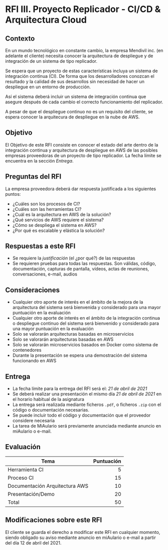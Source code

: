 # RFI III. Proyecto Replicador - CI/CD & Arquitectura Cloud

## Contexto

En un mundo tecnológico en constante cambio, la empresa Mendivil inc. (en adelante el cliente) necesita conocer la arquitectura de despliegue y de integración de un sistema de tipo replicador.

Se espera que un proyecto de estas características incluya un sistema de integración continua (CI). De forma que los desarrolladores conozcan el resultado y la calidad de sus desarrollos sin necesidad de hacer un despliegue en un entorno de producción.

Así el sistema deberá incluir un sistema de integración continua que asegure después de cada cambio el correcto funcionamiento del replicador.

A pesar de que el despliegue continuo no es un requisito del cliente, se espera conocer la arquitecura de despliegue en la nube de AWS.

## Objetivo

El Objetivo de este RFI consiste en conocer el estado del arte dentro de la integración continua y arquitectura de despliegue en AWS de las posibles empresas proveedoras de un proyecto de tipo replicador. La fecha límite
se encuentra en la sección *Entrega*.

## Preguntas del RFI

La empresa proveedora deberá dar respuesta justificada a los siguientes puntos:

* ¿Cuáles son los procesos de CI?
* ¿Cuáles son las herramientas CI?
* ¿Cuál es la arquitectura en AWS de la solución?
* ¿Qué servicios de AWS requiere el sistema?
* ¿Cómo se despliega el sistema en AWS?
* ¿Por qué es escalable y elástica la solución?

## Respuestas a este RFI

* Se requiere la *justificación* (el ¿por qué?) de las respuestas
* Se requieren pruebas para todas las respuestas. Son válidas, código, documentación, capturas de pantalla, vídeos, actas de reuniones, conversaciones, e-mail, audios

## Consideraciones

* Cualquier otro aporte de interés en el ámbito de la mejora de la arquitectura del sistema
será bienvenida y considerado para una mayor puntuación en la evaluación
* Cualquier otro aporte de interés en el ámbito de la integración continua o despliegue continuo del sistema
será bienvenido y considerado para una mayor puntuación en la evaluación
* Solo se valorarán arquitecturas basadas en microservicios
* Solo se valorarán arquitecturas basadas en AWS
* Solo se valorarán microservicios basados en Docker como sistema de contenedores
* Durante la presentación se espera una demostración del sistema funcionando en AWS

## Entrega

* La fecha límite para la entrega del RFI será el: *21 de abril de 2021*
* Se deberá realizar una presentación el mismo día *21 de abril de 2021* en el
horario habitual de la asignatura
* La entrega será realizada mediante ficheros `.pdf`, o ficheros `.zip` con el código o documentación necesarias.
* Se puede incluir todo el código y documentación que el proveedor considere necesaria
* La tarea de MiAulario será previamente anunciada mediante anuncio en miAulario o e-mail.

## Evaluación

| Tema                                         | Puntuación |
| -------------                                |       ---: |
| Herramienta CI                                       | 5  |
| Proceso CI                                           | 15 |
| Documentación Arquitectura AWS                       | 10 |
| Presentación/Demo                                    | 20 |
| Total                                                | 50 |

## Modificaciones sobre este RFI

El cliente se guarda el derecho a modificar este RFI en cualquier momento, siendo obligado su aviso mediante anuncio en miAulario o e-mail a partir del día 12 de abril del 2021.
